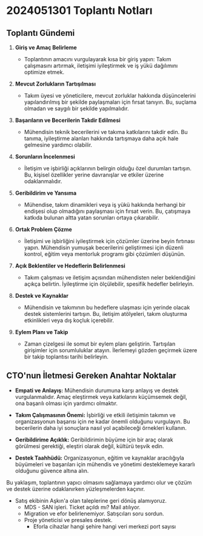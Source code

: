 # 2024051301 Toplantı Notları

## Toplantı Gündemi

1. **Giriş ve Amaç Belirleme**
   - Toplantının amacını vurgulayarak kısa bir giriş yapın: Takım çalışmasını artırmak, iletişimi iyileştirmek ve iş yükü dağılımını optimize etmek.

2. **Mevcut Zorlukların Tartışılması**
   - Takım üyesi ve yöneticilere, mevcut zorluklar hakkında düşüncelerini yapılandırılmış bir şekilde paylaşmaları için fırsat tanıyın. Bu, suçlama olmadan ve saygılı bir şekilde yapılmalıdır.

3. **Başarıların ve Becerilerin Takdir Edilmesi**
   - Mühendisin teknik becerilerini ve takıma katkılarını takdir edin. Bu tanıma, iyileştirme alanları hakkında tartışmaya daha açık hale gelmesine yardımcı olabilir.

4. **Sorunların İncelenmesi**
   - İletişim ve işbirliği açıklarının belirgin olduğu özel durumları tartışın. Bu, kişisel özellikler yerine davranışlar ve etkiler üzerine odaklanmalıdır.

5. **Geribildirim ve Yansıma**
   - Mühendise, takım dinamikleri veya iş yükü hakkında herhangi bir endişesi olup olmadığını paylaşması için fırsat verin. Bu, çatışmaya katkıda bulunan altta yatan sorunları ortaya çıkarabilir.

6. **Ortak Problem Çözme**
   - İletişimi ve işbirliğini iyileştirmek için çözümler üzerine beyin fırtınası yapın. Mühendisin yumuşak becerilerini geliştirmesi için düzenli kontrol, eğitim veya mentorluk programı gibi çözümleri düşünün.

7. **Açık Beklentiler ve Hedeflerin Belirlenmesi**
   - Takım çalışması ve iletişim açısından mühendisten neler beklendiğini açıkça belirtin. İyileştirme için ölçülebilir, spesifik hedefler belirleyin.

8. **Destek ve Kaynaklar**
   - Mühendisin ve takımının bu hedeflere ulaşması için yerinde olacak destek sistemlerini tartışın. Bu, iletişim atölyeleri, takım oluşturma etkinlikleri veya dış koçluk içerebilir.

9. **Eylem Planı ve Takip**
   - Zaman çizelgesi ile somut bir eylem planı geliştirin. Tartışılan girişimler için sorumluluklar atayın. İlerlemeyi gözden geçirmek üzere bir takip toplantısı tarihi belirleyin.

## CTO'nun İletmesi Gereken Anahtar Noktalar

- **Empati ve Anlayış:** Mühendisin durumuna karşı anlayış ve destek vurgulanmalıdır. Amaç eleştirmek veya katkılarını küçümsemek değil, ona başarılı olması için yardımcı olmaktır.
  
- **Takım Çalışmasının Önemi:** İşbirliği ve etkili iletişimin takımın ve organizasyonun başarısı için ne kadar önemli olduğunu vurgulayın. Bu becerilerin daha iyi sonuçlara nasıl yol açabileceği örnekleri kullanın.

- **Geribildirime Açıklık:** Geribildirimin büyüme için bir araç olarak görülmesi gerektiği, eleştiri olarak değil, kültürü teşvik edin.

- **Destek Taahhüdü:** Organizasyonun, eğitim ve kaynaklar aracılığıyla büyümeleri ve başarıları için mühendis ve yönetimi desteklemeye kararlı olduğunu güvence altına alın.

Bu yaklaşım, toplantının yapıcı olmasını sağlamaya yardımcı olur ve çözüm ve destek üzerine odaklanırken yüzleşmelerden kaçınır.

- Satış ekibinin Aşkın'a olan taleplerine geri dönüş alamıyoruz.
    - MDS - SAN işleri. Ticket açıldı mı? Mail atılıyor.
    - Migration ve efor belirlenemiyor. Satışcıları soru sordun.
    - Proje yöneticisi ve presales destek.
        - Eforla cihazlar hangi şehire hangi veri merkezi port sayısı

